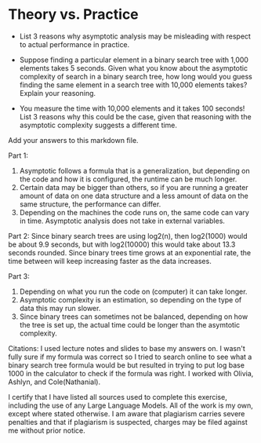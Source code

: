 # Theory vs. Practice

- List 3 reasons why asymptotic analysis may be misleading with respect to
  actual performance in practice.

- Suppose finding a particular element in a binary search tree with 1,000
  elements takes 5 seconds. Given what you know about the asymptotic complexity
  of search in a binary search tree, how long would you guess finding the same
  element in a search tree with 10,000 elements takes? Explain your reasoning.

- You measure the time with 10,000 elements and it takes 100 seconds! List 3
  reasons why this could be the case, given that reasoning with the asymptotic
  complexity suggests a different time.

Add your answers to this markdown file.

Part 1:
1. Asymptotic follows a formula that is a generalization, but depending on the code and how it is configured, the runtime can be much longer.
2. Certain data may be bigger than others, so if you are running a greater amount of data on one data structure and a less amount of data on the same structure, the performance can differ.
3. Depending on the machines the code runs on, the same code can vary in time. Asymptotic analysis does not take in external variables.

Part 2:
Since binary search trees are using log2(n), then log2(1000) would be about 9.9 seconds, but with log2(10000) this would take about 13.3 seconds rounded. Since binary trees time grows at an exponential rate, the time between will keep increasing faster as the data increases. 

Part 3:
1. Depending on what you run the code on (computer) it can take longer.
2. Asymptotic complexity is an estimation, so depending on the type of data this may run slower.
3. Since binary trees can sometimes not be balanced, depending on how the tree is set up, the actual time could be longer than the asymtotic complexity. 

Citations:
I used lecture notes and slides to base my answers on. I wasn't fully sure if my formula was correct so I tried to search online to see what a binary search tree formula would be but resulted in trying to put log base 1000 in the calculator to check if the formula was right. I worked with Olivia, Ashlyn, and Cole(Nathanial). 

I certify that I have listed all sources used to complete this exercise, including the use
of any Large Language Models. All of the work is my own, except where stated
otherwise. I am aware that plagiarism carries severe penalties and that if plagiarism is
suspected, charges may be filed against me without prior notice.
